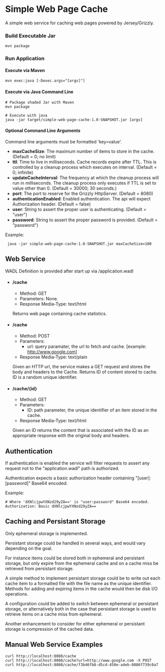 # Simple Web Page Cache

A simple web service for caching web pages powered by Jersey/Grizzly.

### Build Executable Jar

```
mvn package
```

### Run Application

#### Execute via Maven
```
mvn exec:java [-Dexec.args="[args]"]
```

#### Execute via Java Command Line

```
# Package shaded Jar with Maven
mvn package

# Execute with java
java -jar target/simple-web-page-cache-1.0-SNAPSHOT.jar [args]
```

#### Optional Command Line Arguments

Command line arguments must be formatted 'key=value'.

- **maxCacheSize**: The maximum number of items to store in the cache. (Default = 0; no limit)
- **ttl**: Time to live in milliseconds. Cache records expire after TTL. This is controlled by a cleanup process which executes on interval. (Default = 0; infinite)
- **updateCacheInterval**: The frequency at which the cleanup process will run in milliseconds. The cleanup process only executes if TTL is set to value other than 0. (Default = 30000; 30 seconds.)
- **port**: The port to reserve for the Grizzly HttpServer.  (Default = 8080)
- **authenticationEnabled**: Enabled authentication. The api will expect Authorization header. (Default = false)
- **user**: String to assert the proper user is authenticating. (Default = "user")
- **password**: String to assert the proper password is provided. (Default = "password")

Example:

```
 java -jar simple-web-page-cache-1.0-SNAPSHOT.jar maxCacheSize=100
```

## Web Service

WADL Definition is provided after start up via /application.wadl

- #### /cache
  - Method: GET
  - Parameters: None.
  - Response Media-Type: text/html

  Returns web page containing cache statistics.

- #### /cache
  - Method: POST
  - Parameters:
      - url: query paramater, the url to fetch and cache. [example: http://www.google.com]
  - Response Media-Type: text/plain

  Given an HTTP url, the service makes a GET request and stores the body and headers to the Cache.
  Returns ID of content stored to cache.
  ID is a random unique identifier.

- #### /cache/{id}
  - Method: GET
  - Parameters:
      - ID: path parameter, the unique identifier of an item stored in the cache.
  - Response Media-Type: text/html

  Given an ID returns the content that is associated with the ID as an appropriate response with the original body and headers.

## Authentication

If authentication is enabled the service will filter requests to assert any request not to the "application.wadl" path is authorized.

Authentication expects a basic authorization header containing "[user]:[password]" Base64 encoded.

Example:
```
# Where 'dXNlcjpwYXNzd29yZA==' is "user:password" Base64 encoded.
Authorization: Basic dXNlcjpwYXNzd29yZA==
```


## Caching and Persistant Storage

Only ephemeral storage is implemented.

Persistant storage could be handled in several ways, and would vary depending on the goal.

For instance items could be stored both in ephemeral and persistant storage, but only expire from the ephemeral cache and on a cache miss be retrieved from persistant storage.

A simple method to implement persistant storage could be to write out each cache item to a formatted file with the file name as the unique identifier. Methods for adding and expiring items in the cache would then be disk I/O operations.

A configuration could be added to switch between ephemeral or persistant storage, or alternatively both in the case that persistant storage is used to retrieve items on a cache miss from ephemeral.

Another enhancement to consider for either ephemeral or persistant storage is compression of the cached data.

## Manual Web Service Examples
```
curl http://localhost:8080/cache
curl http://localhost:8080/cache?url=http://www.google.com -X POST
curl http://localhost:8080/cache/f3b46fb8-d5cd-450e-a4eb-0886f739c0a7
```
